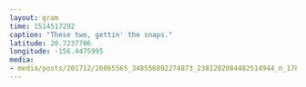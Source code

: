 ```yaml
---
layout: gram
time: 1514517292
caption: "These two, gettin' the snaps."
latitude: 20.7237706
longitude: -156.4475995
media:
- media/posts/201712/26065565_348556892274873_2381202084482514944_n_17888969893180762.jpg
---
```

